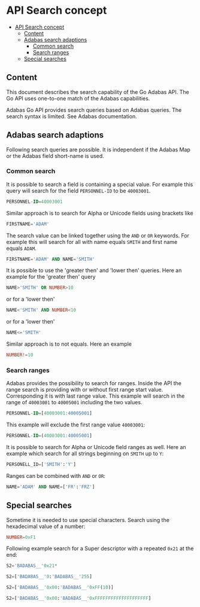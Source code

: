 # API Search concept

<!-- TOC -->

- [API Search concept](#api-search-concept)
	- [Content](#content)
	- [Adabas search adaptions](#adabas-search-adaptions)
		- [Common search](#common-search)
		- [Search ranges](#search-ranges)
	- [Special searches](#special-searches)

<!-- /TOC -->

## Content

This document describes the search capability of the Go Adabas API. The Go API uses one-to-one match of the Adabas capabilities.

Adabas Go API provides search queries based on Adabas queries. The search syntax is limited. See Adabas documentation.

## Adabas search adaptions

Following search queries are possible. It is independent if the Adabas Map or the Adabas field short-name is used.

### Common search

It is possible to search a field is containing a special value. For example this query will search for the field `PERSONNEL-ID` to be `40003001`.

```sql
PERSONNEL-ID=40003001
```

Similar approach is to search for Alpha or Unicode fields using brackets like

```sql
FIRSTNAME='ADAM'
```

The search value can be linked together using the `AND` or `OR` keywords. For example this will search for all with name equals `SMITH` and first name equals `ADAM`.

```sql
FIRSTNAME='ADAM' AND NAME='SMITH'
```

It is possible to use the 'greater then' and 'lower then' queries. Here an example for the 'greater then' query

```sql
NAME>'SMITH' OR NUMBER>10
```

or for a 'lower then'

```sql
NAME<'SMITH' AND NUMBER<10
```

or for a 'lower then'

```sql
NAME<='SMITH'
```

Similar approach is to not equals. Here an example

```sql
NUMBER!=10
```

### Search ranges

Adabas provides the possibility to search for ranges. Inside the API the range search is providing with or without first range start value. Corresponding it is with last range value. This example will search in the range of `40003001` to `40005001` including the two values.

```sql
PERSONNEL-ID=[40003001:40005001]
```

This example will exclude the first range value `40003001`:

```sql
PERSONNEL-ID=(40003001:40005001]
```

It is possible to search for Alpha or Unicode field ranges as well. Here an example which search for all strings beginning on `SMITH` up to `Y`:

```sql
PERSONELL_ID=['SMITH':'Y']
```

Ranges can be combined with `AND` or `OR`:

```sql
NAME='ADAM' AND NAME=['FR':'FRZ']
```

## Special searches

Sometime it is needed to use special characters.
Search using the hexadecimal value of a number:

```sql
NUMBER=0xF1
```

Following example search for a Super descriptor with a repeated `0x21` at the end:

```sql
S2='BADABAS__'0x21*

S2=['BADABAS__'0:'BADABAS__'255]

S2=['BADABAS__'0x00:'BADABAS__'0xFF(10)]

S2=['BADABAS__'0x00:'BADABAS__'0xFFFFFFFFFFFFFFFFFFFF]
```